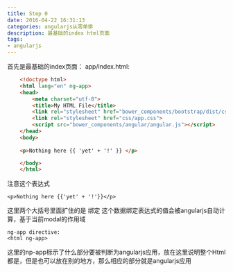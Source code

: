 ```yaml
---
title: Step 0
date: 2016-04-22 16:31:13
categories: angularjs从零单排
description: 最基础的index html页面
tags:
- angularjs
---
```


首先是最基础的index页面： 
	app/index.html:
	
```html
	<!doctype html>
	<html lang="en" ng-app>
	<head>
		<meta charset="utf-8">
		<title>My HTML File</title>
		<link rel="stylesheet" href="bower_components/bootstrap/dist/css/bootstrap.css">
		<link rel="stylesheet" href="css/app.css">
		<script src="bower_components/angular/angular.js"></script>
	</head>
	<body>
	
	<p>Nothing here {{ 'yet' + '!' }} </p>

	</body>
	</html>
```
	
	
注意这个表达式 

	<p>Nothing here {{'yet' + '!'}}</p>


这里两个大括号里面扩住的是 绑定
这个数据绑定表达式的值会被angularjs自动计算，基于当前modal的作用域

	ng-app directive:
	<html ng-app>
	
这里的np-app标示了什么部分要被判断为angularjs应用，放在这里说明整个Html都是，但是也可以放在别的地方，那么相应的部分就是angularjs应用 



